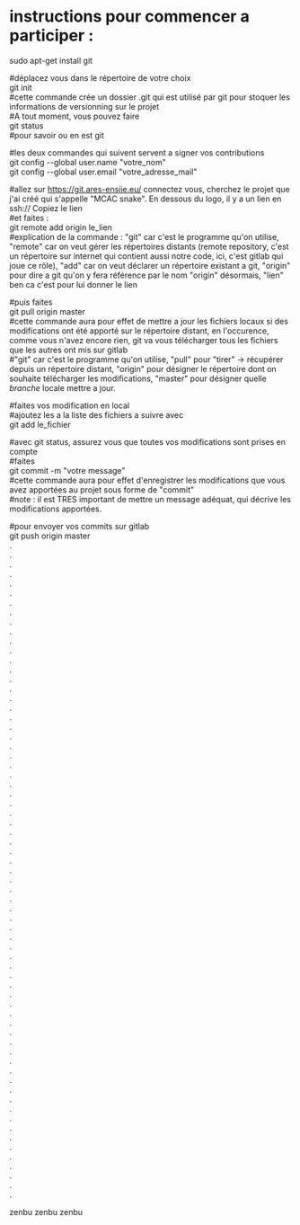 # instructions pour commencer a participer :  

sudo apt-get install git  

#déplacez vous dans le répertoire de votre choix  
    git init  
#cette commande crée un dossier .git qui est utilisé par git pour stoquer les informations de versionning sur le projet  
#A tout moment, vous pouvez faire  
    git status  
#pour savoir ou en est git  

#les deux commandes qui suivent servent a signer vos contributions  
    git config --global user.name "votre_nom"  
    git config --global user.email "votre_adresse_mail"  

#allez sur https://git.ares-ensiie.eu/ connectez vous, cherchez le projet que j'ai créé qui s'appelle "MCAC snake". En dessous du logo, il y a un lien en ssh:// Copiez le lien  
#et faites :  
    git remote add origin le_lien  
#explication de la commande : "git" car c'est le programme qu'on utilise, "remote" car on veut gérer les répertoires distants (remote repository, c'est un répertoire sur internet qui contient aussi notre code, ici, c'est gitlab qui joue ce rôle), "add" car on veut déclarer un répertoire existant a git, "origin" pour dire a git qu'on y fera référence par le nom "origin" désormais, "lien" ben ca c'est pour lui donner le lien  

#puis faites  
    git pull origin master  
#cette commande aura pour effet de mettre a jour les fichiers locaux si des modifications ont été apporté sur le répertoire distant, en l'occurence, comme vous n'avez encore rien, git va vous télécharger tous les fichiers que les autres ont mis sur gitlab  
#"git" car c'est le programme qu'on utilise, "pull" pour "tirer" -> récupérer depuis un répertoire distant, "origin" pour désigner le répertoire dont on souhaite télécharger les modifications, "master" pour désigner quelle *branche* locale mettre a jour.  

#faites vos modification en local  
#ajoutez les a la liste des fichiers a suivre avec  
    git add le_fichier  

#avec git status, assurez vous que toutes vos modifications sont prises en compte  
#faites  
    git commit -m "votre message"  
#cette commande aura pour effet d'enregistrer les modifications que vous avez apportées au projet sous forme de "commit"  
#note : il est TRES important de mettre un message adéquat, qui décrive les modifications apportées.  

#pour envoyer vos commits sur gitlab  
    git push origin master  
.  
.  
.  
.  
.  
.  
.  
.  
.  
.  
.  
.  
.  
.  
.  
.  
.  
.  
.  
.  
.  
.  
.  
.  
.  
.  
.  
.  
.  
.  
.  
.  
.  
.  
.  
.  
.  
.  
.  
.  
.  
.  
.  
.  
.  
.  
.  
.  
.  
.  
.  
.  
.  
.  
.  
.  
.  
.  
.  
.  
.  
.  
.  
.  
.  
.  
.  
.  
.  

zenbu zenbu zenbu

